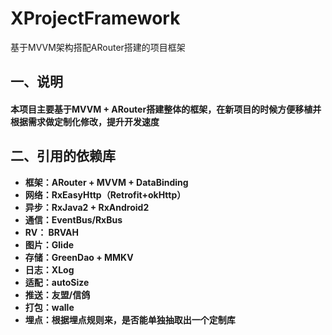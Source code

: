 # XProjectFramework
基于MVVM架构搭配ARouter搭建的项目框架

## 一、说明
#### 本项目主要基于MVVM + ARouter搭建整体的框架，在新项目的时候方便移植并根据需求做定制化修改，提升开发速度


## 二、引用的依赖库

- **框架：ARouter + MVVM + DataBinding**
- **网络：RxEasyHttp（Retrofit+okHttp）**
- **异步：RxJava2 + RxAndroid2**
- **通信：EventBus/RxBus**
- **RV：  BRVAH**
- **图片：Glide**
- **存储：GreenDao + MMKV**
- **日志：XLog**
- **适配：autoSize**
- **推送：友盟/信鸽**
- **打包：walle**
- **埋点：根据埋点规则来，是否能单独抽取出一个定制库**
